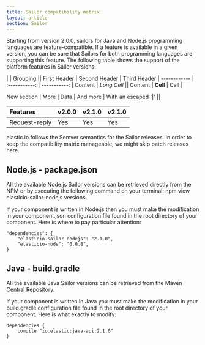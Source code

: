 ```yaml
---
title: Sailor compatibility matrix
layout: article
section: Sailor
---
```


Starting from version 2.0.0, sailors for Java and Node.js programming languages are feature-compatible.
If a feature is available in a given version, you can be sure that Sailors for both programming languages are
supporting this feature. The following table shows the support of the platform features in Sailor versions:

|             |          Grouping           ||
First Header  | Second Header | Third Header |
 ------------ | :-----------: | -----------: |
Content       |          *Long Cell*        ||
Content       |   **Cell**    |         Cell |

New section   |     More      |         Data |
And more      | With an escaped '\|'         ||

| Features | v2.0.0 | v2.1.0 | v2.1.0 |
| :--- | :--- | :--- | :--- |
|  Request-reply |  Yes |  Yes | Yes  |

elastic.io follows the Semver semantics for the Sailor releases. In order to keep the compatibility matrix
manageable, we might skip patch releases here.

## Node.js - package.json

All the available Node.js Sailor versions can be retrieved directly from the NPM or by executing the following command
on your terminal: npm view elasticio-sailor-nodejs versions.

If your component is written in Node.js then you must make the modification in your component.json configuration file
found in the root directory of your component. Here is where to pay particular attention:

````
"dependencies": {
    "elasticio-sailor-nodejs": "2.1.0",
    "elasticio-node": "0.0.8",
}
````

## Java - build.gradle

All the available Java Sailor versions can be retrieved from the Maven Central Repository.

If your component is written in Java you must make the modification in your build.gradle configuration file found in
the root directory of your component. Here is what exactly to modify:

````
dependencies {
    compile "io.elastic:java-api:2.1.0"
}
````